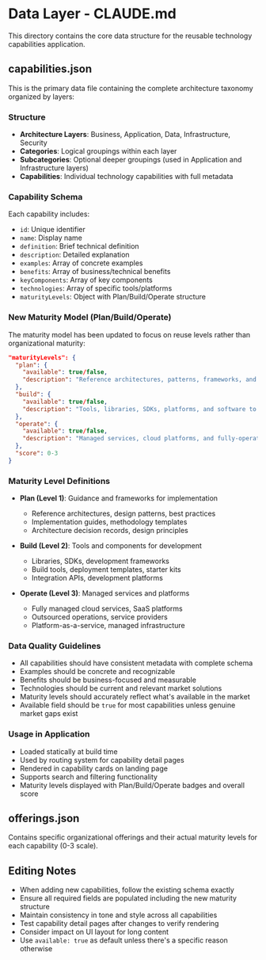 # Data Layer - CLAUDE.md

This directory contains the core data structure for the reusable technology capabilities application.

## capabilities.json

This is the primary data file containing the complete architecture taxonomy organized by layers:

### Structure
- **Architecture Layers**: Business, Application, Data, Infrastructure, Security
- **Categories**: Logical groupings within each layer
- **Subcategories**: Optional deeper groupings (used in Application and Infrastructure layers)
- **Capabilities**: Individual technology capabilities with full metadata

### Capability Schema
Each capability includes:
- `id`: Unique identifier
- `name`: Display name
- `definition`: Brief technical definition
- `description`: Detailed explanation
- `examples`: Array of concrete examples
- `benefits`: Array of business/technical benefits
- `keyComponents`: Array of key components
- `technologies`: Array of specific tools/platforms
- `maturityLevels`: Object with Plan/Build/Operate structure

### New Maturity Model (Plan/Build/Operate)
The maturity model has been updated to focus on reuse levels rather than organizational maturity:

```json
"maturityLevels": {
  "plan": { 
    "available": true/false, 
    "description": "Reference architectures, patterns, frameworks, and design guides available" 
  },
  "build": { 
    "available": true/false, 
    "description": "Tools, libraries, SDKs, platforms, and software to build solutions available" 
  },
  "operate": { 
    "available": true/false, 
    "description": "Managed services, cloud platforms, and fully-operated solutions available" 
  },
  "score": 0-3
}
```

### Maturity Level Definitions
- **Plan (Level 1)**: Guidance and frameworks for implementation
  - Reference architectures, design patterns, best practices
  - Implementation guides, methodology templates
  - Architecture decision records, design principles
  
- **Build (Level 2)**: Tools and components for development
  - Libraries, SDKs, development frameworks
  - Build tools, deployment templates, starter kits
  - Integration APIs, development platforms
  
- **Operate (Level 3)**: Managed services and platforms
  - Fully managed cloud services, SaaS platforms
  - Outsourced operations, service providers
  - Platform-as-a-service, managed infrastructure

### Data Quality Guidelines
- All capabilities should have consistent metadata with complete schema
- Examples should be concrete and recognizable
- Benefits should be business-focused and measurable
- Technologies should be current and relevant market solutions
- Maturity levels should accurately reflect what's available in the market
- Available field should be `true` for most capabilities unless genuine market gaps exist

### Usage in Application
- Loaded statically at build time
- Used by routing system for capability detail pages
- Rendered in capability cards on landing page
- Supports search and filtering functionality
- Maturity levels displayed with Plan/Build/Operate badges and overall score

## offerings.json

Contains specific organizational offerings and their actual maturity levels for each capability (0-3 scale).

## Editing Notes
- When adding new capabilities, follow the existing schema exactly
- Ensure all required fields are populated including the new maturity structure
- Maintain consistency in tone and style across all capabilities
- Test capability detail pages after changes to verify rendering
- Consider impact on UI layout for long content
- Use `available: true` as default unless there's a specific reason otherwise